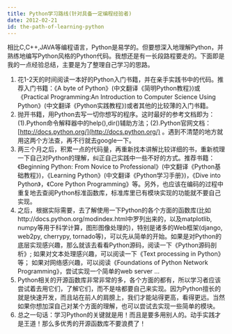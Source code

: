 ```yaml
---
title: Python学习路线(针对具备一定编程经验者)
date: 2012-02-21
id: the-path-of-learning-python
---
```


相比C,C++,JAVA等编程语言，Python是易学的。但要想深入地理解Python，并熟练地编写Python风格的Python代码。我想还是有一长段路程要走的。下面即是我的一点经验总结，主要是为了整理自己学习的思路。

1. 花1-2天的时间阅读一本好的Python入门书籍，并在亲手实践书中的代码。推荐入门书籍：《A byte of Python》(中文翻译《简明Python教程》)或《Practical Programming:An Introduction to Computer Science Using Python》(中文翻译《Python实践教程》)或者其他的比较薄的入门书籍。
2. 抛开书籍，用Python去写一切你想写的程序。这时最好的参考文档即为：(1).Python命令解释器中的help(),dir()辅助方法；(2).Python官网文档：[http://docs.python.org/](http://docs.python.org/) 。遇到不清楚的地方就用这两个方法查，再不行就去google一下。
3. 两三个月之后，积累一点的代码量，再重新找本讲解比较详细的书，重新梳理一下自己对Python的理解，纠正自己实践中一些不好的方式。推荐书籍：《Beginning Python: From Novice to Professional》(中文翻译《Python基础教程》)，《Learning Python》(中文翻译《Python学习手册》)，《Dive into Python》，《Core Python Programming》等。另外，也应该在编码的过程中重复地去查阅Python标准函数库，标准库里已有模块实现的功能就不要自己实现。
4. 之后，根据实际需要，去了解使用一下Python的各个方面的函数库(比如http://docs.python.org/modindex.html中罗列出来的，以及matplotlib, numpy等用于科学计算，图形图像处理的)，特别是诸多的Web框架(django, web2py, cherrypy, tornado等)，可以先从简单的开始。如果是对Python的底层实现感兴趣，那么就该去看看Python源码，阅读一下《Python源码剖析》; 如果对文本处理感兴趣，可以阅读一下《Text processing in Python》等； 如果对网络感兴趣，可以阅读《Foundations of Python Network Programming》，尝试实现一个简单的web server ...
5. Python相关的开源函数库非常非常的多，各个方面的都有，所以学习者应该尝试着去用它们，了解它们，而不是啥都要自己来实现。因为Python擅长的就是快速开发，而且站在前人的肩膀上，我们才能站得更高，看得更远。当然如果你想加深自己对某个方面的理解，也可以尝试去实现一些简单的模块。
6. 总之一句话：学习Python的关键就是用！而且是要多用别人的。动手实践才是王道！那么多优秀的开源函数库不要浪费了！